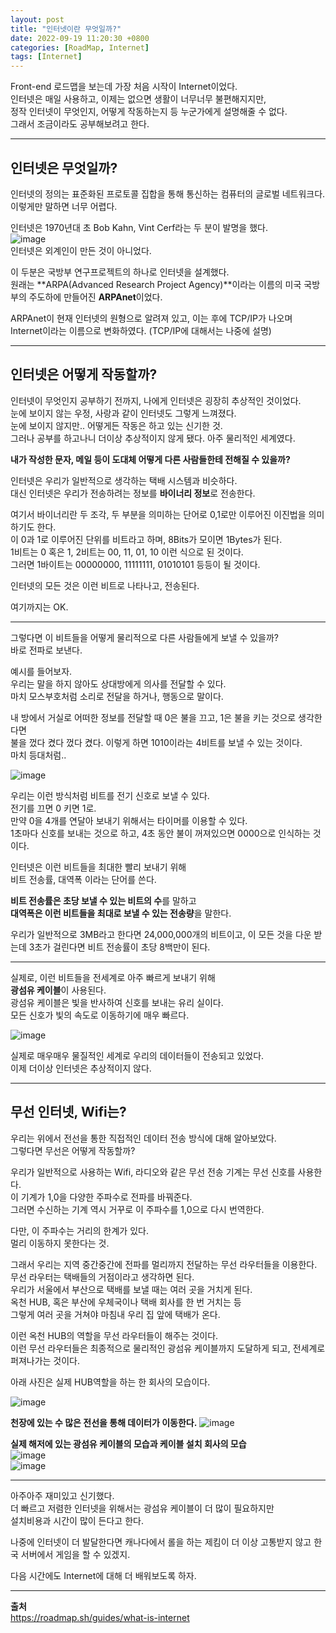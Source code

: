 ```yaml
---
layout: post
title: "인터넷이란 무엇일까?"
date: 2022-09-19 11:20:30 +0800
categories: [RoadMap, Internet]
tags: [Internet]
---
```


Front-end 로드맵을 보는데 가장 처음 시작이 Internet이었다.  
인터넷은 매일 사용하고, 이제는 없으면 생활이 너무너무 불편해지지만,  
정작 인터넷이 무엇인지, 어떻게 작동하는지 등 누군가에게 설명해줄 수 없다.  
그래서 조금이라도 공부해보려고 한다.  

---  

## **인터넷은 무엇일까?**  

인터넷의 정의는 표준화된 프로토콜 집합을 통해 통신하는 컴퓨터의 글로벌 네트워크다.  
이렇게만 말하면 너무 어렵다.  

인터넷은 1970년대 초 Bob Kahn, Vint Cerf라는 두 분이 발명을 했다.  
![image](/assets/img/sample/internet1.png)  
인터넷은 외계인이 만든 것이 아니었다.  

이 두분은 국방부 연구프로젝트의 하나로 인터넷을 설계했다.  
원래는 **ARPA(Advanced Research Project Agency)**이라는 이름의 미국 국방부의 주도하에 만들어진 **ARPAnet**이었다.  

ARPAnet이 현재 인터넷의 원형으로 알려져 있고, 이는 후에 TCP/IP가 나오며 Internet이라는 이름으로 변화하였다. (TCP/IP에 대해서는 나중에 설명)  

---  

## **인터넷은 어떻게 작동할까?**  

인터넷이 무엇인지 공부하기 전까지, 나에게 인터넷은 굉장히 추상적인 것이었다.  
눈에 보이지 않는 우정, 사랑과 같이 인터넷도 그렇게 느껴졌다.  
눈에 보이지 않지만.. 어떻게든 작동은 하고 있는 신기한 것.  
그러나 공부를 하고나니 더이상 추상적이지 않게 됐다. 아주 물리적인 세계였다.  

**내가 작성한 문자, 메일 등이 도대체 어떻게 다른 사람들한테 전해질 수 있을까?**  

인터넷은 우리가 일반적으로 생각하는 택배 시스템과 비슷하다.  
대신 인터넷은 우리가 전송하려는 정보를 **바이너리 정보**로 전송한다.  

여기서 바이너리란 두 조각, 두 부분을 의미하는 단어로 0,1로만 이루어진 이진법을 의미하기도 한다.  
이 0과 1로 이루어진 단위를 비트라고 하며, 8Bits가 모이면 1Bytes가 된다.  
1비트는 0 혹은 1, 2비트는 00, 11, 01, 10 이런 식으로 된 것이다.  
그러면 1바이트는 00000000, 11111111, 01010101 등등이 될 것이다.  

인터넷의 모든 것은 이런 비트로 나타나고, 전송된다.  

여기까지는 OK.  

---  

그렇다면 이 비트들을 어떻게 물리적으로 다른 사람들에게 보낼 수 있을까?  
바로 전파로 보낸다.  

예시를 들어보자.  
우리는 말을 하지 않아도 상대방에게 의사를 전달할 수 있다.  
마치 모스부호처럼 소리로 전달을 하거나, 행동으로 말이다.  

내 방에서 거실로 어떠한 정보를 전달할 때 0은 불을 끄고, 1은 불을 키는 것으로 생각한다면  
불을 껐다 켰다 껐다 켰다. 이렇게 하면 1010이라는 4비트를 보낼 수 있는 것이다.  
마치 등대처럼.. 

![image](/assets/img/sample/internet2.png)  

우리는 이런 방식처럼 비트를 전기 신호로 보낼 수 있다.  
전기를 끄면 0 키면 1로.  
만약 0을 4개를 연달아 보내기 위해서는 타이머를 이용할 수 있다.  
1초마다 신호를 보내는 것으로 하고, 4초 동안 불이 꺼져있으면 0000으로 인식하는 것이다.  

인터넷은 이런 비트들을 최대한 빨리 보내기 위해  
비트 전송률, 대역폭 이라는 단어를 쓴다.  

**비트 전송률은 초당 보낼 수 있는 비트의 수**를 말하고  
**대역폭은 이런 비트들을 최대로 보낼 수 있는 전송량**을 말한다.  

우리가 일반적으로 3MB라고 한다면 24,000,000개의 비트이고, 이 모든 것을 다운 받는데 3초가 걸린다면 비트 전송률이 초당 8백만이 된다.  

---  

실제로, 이런 비트들을 전세계로 아주 빠르게 보내기 위해  
**광섬유 케이블**이 사용된다.  
광섬유 케이블은 빛을 반사하여 신호를 보내는 유리 실이다.  
모든 신호가 빛의 속도로 이동하기에 매우 빠르다.  

![image](/assets/img/sample/internet3.png)  

실제로 매우매우 물질적인 세계로 우리의 데이터들이 전송되고 있었다.  
이제 더이상 인터넷은 추상적이지 않다.  

---  

## **무선 인터넷, Wifi는?**  

우리는 위에서 전선을 통한 직접적인 데이터 전송 방식에 대해 알아보았다.  
그렇다면 무선은 어떻게 작동할까?  

우리가 일반적으로 사용하는 Wifi, 라디오와 같은 무선 전송 기계는 무선 신호를 사용한다.  
이 기계가 1,0을 다양한 주파수로 전파를 바꿔준다.  
그러면 수신하는 기계 역시 거꾸로 이 주파수를 1,0으로 다시 번역한다.  

다만, 이 주파수는 거리의 한계가 있다.  
멀리 이동하지 못한다는 것.  

그래서 우리는 지역 중간중간에 전파를 멀리까지 전달하는 무선 라우터들을 이용한다.  
무선 라우터는 택배들의 거점이라고 생각하면 된다.  
우리가 서울에서 부산으로 택배를 보낼 때는 여러 곳을 거치게 된다.  
옥천 HUB, 혹은 부산에 우체국이나 택배 회사를 한 번 거치는 등  
그렇게 여러 곳을 거쳐야 마침내 우리 집 앞에 택배가 온다.  

이런 옥천 HUB의 역할을 무선 라우터들이 해주는 것이다.  
이런 무선 라우터들은 최종적으로 물리적인 광섬유 케이블까지 도달하게 되고, 전세계로 퍼져나가는 것이다.  

아래 사진은 실제 HUB역할을 하는 한 회사의 모습이다.  

![image](/assets/img/sample/internet4.png)  

**천장에 있는 수 많은 전선을 통해 데이터가 이동한다.**
![image](/assets/img/sample/internet5.png)  

**실제 해저에 있는 광섬유 케이블의 모습과 케이블 설치 회사의 모습**  
![image](/assets/img/sample/internet6.png)  
![image](/assets/img/sample/internet7.png)  

---  

아주아주 재미있고 신기했다.  
더 빠르고 저렴한 인터넷을 위해서는 광섬유 케이블이 더 많이 필요하지만  
설치비용과 시간이 많이 든다고 한다.  

나중에 인터넷이 더 발달한다면 캐나다에서 롤을 하는 제킴이 더 이상 고통받지 않고 한국 서버에서 게임을 할 수 있겠지.

다음 시간에도 Internet에 대해 더 배워보도록 하자.  

---  

**출처**  
https://roadmap.sh/guides/what-is-internet




